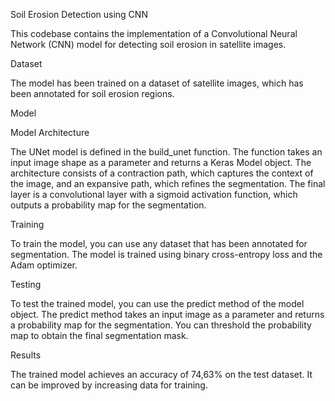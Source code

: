 Soil Erosion Detection using CNN

This codebase contains the implementation of a Convolutional Neural Network (CNN) model for detecting soil erosion in satellite images.

Dataset

The model has been trained on a dataset of satellite images, which has been annotated for soil erosion regions.

Model

Model Architecture

The UNet model is defined in the build_unet function. The function takes an input image shape as a parameter and returns a Keras Model object. The architecture consists of a contraction path, which captures the context of the image, and an expansive path, which refines the segmentation. The final layer is a convolutional layer with a sigmoid activation function, which outputs a probability map for the segmentation.

Training

To train the model, you can use any dataset that has been annotated for segmentation. The model is trained using binary cross-entropy loss and the Adam optimizer. 

Testing

To test the trained model, you can use the predict method of the model object. The predict method takes an input image as a parameter and returns a probability map for the segmentation. You can threshold the probability map to obtain the final segmentation mask. 

Results

The trained model achieves an accuracy of 74,63% on the test dataset. It can be improved by increasing data for training. 